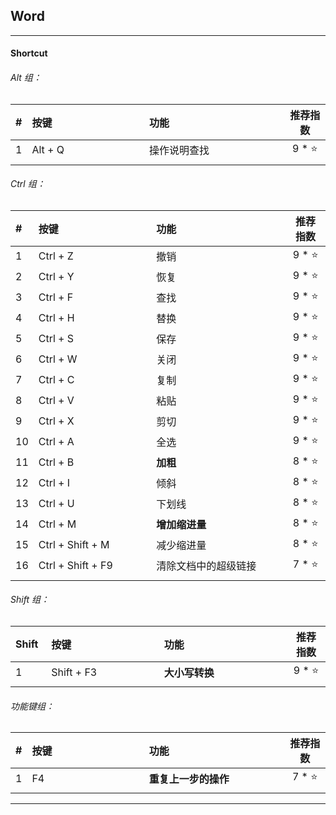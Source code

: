 ## Word

---

#### Shortcut

###### Alt 组：

| # | 按键 | 功能 | 推荐指数 |
| :--- | :--- | :--- | :---: |
| 1 | Alt + Q | 操作说明查找 | 9 * ⭐ |
|   |<img width=400px/>|<img width=500px/>|<img width=100px/>|

###### Ctrl 组：

| # | 按键 | 功能 | 推荐指数 |
| :--- | :--- | :--- | :---: |
| 1 | Ctrl + Z | 撤销 | 9 * ⭐ |
| 2 | Ctrl + Y | 恢复 | 9 * ⭐ |
| 3 | Ctrl + F | 查找 | 9 * ⭐ |
| 4 | Ctrl + H | 替换 | 9 * ⭐ |
| 5 | Ctrl + S | 保存 | 9 * ⭐ |
| 6 | Ctrl + W | 关闭 | 9 * ⭐ |
| 7 | Ctrl + C | 复制 | 9 * ⭐ |
| 8 | Ctrl + V | 粘贴 | 9 * ⭐ |
| 9 | Ctrl + X | 剪切 | 9 * ⭐ |
| 10| Ctrl + A | 全选 | 9 * ⭐ |
| 11| Ctrl + B | **加粗** | 8 * ⭐ |
| 12| Ctrl + I | 倾斜 | 8 * ⭐ |
| 13| Ctrl + U | 下划线 | 8 * ⭐ |
| 14| Ctrl + M | **增加缩进量** | 8 * ⭐ |
| 15| Ctrl + Shift + M | 减少缩进量 | 8 * ⭐ |
| 16| Ctrl + Shift + F9 | 清除文档中的超级链接 | 7 * ⭐ |
|   |<img width=400px/>|<img width=500px/>|<img width=100px/>|

###### Shift 组：

| Shift | 按键 | 功能 | 推荐指数 |
| :--- | :--- | :--- | :---: |
| 1 | Shift + F3 | **大小写转换** | 9 * ⭐ |
|<img width=50px/>|<img width=400px/>|<img width=500px/>|<img width=100px/>|

###### 功能键组：

| # | 按键 | 功能 | 推荐指数 |
| :--- | :--- | :--- | :---: |
| 1 | F4 | **重复上一步的操作** | 7 * ⭐ |
|   |<img width=400px/>|<img width=500px/>|<img width=100px/>|

---






